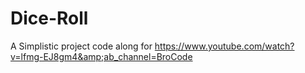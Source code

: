 # Dice-Roll
A Simplistic project code along for https://www.youtube.com/watch?v=lfmg-EJ8gm4&amp;ab_channel=BroCode
